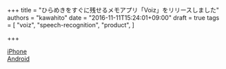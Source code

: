 +++
title = "ひらめきをすぐに残せるメモアプリ「Voiz」をリリースしました"
authors = "kawahito"
date = "2016-11-11T15:24:01+09:00"
draft = true
tags = [
  "voiz",
  "speech-recognition",
  "product",
]

+++

[iPhone](https://appsto.re/jp/abBYfb.i)  
[Android](https://play.google.com/store/apps/details?id=jp.algolab.vtm)
